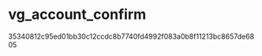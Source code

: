 vg_account_confirm
==================

35340812c95ed01bb30c12ccdc8b7740fd4992f083a0b8f11213bc8657de6805

